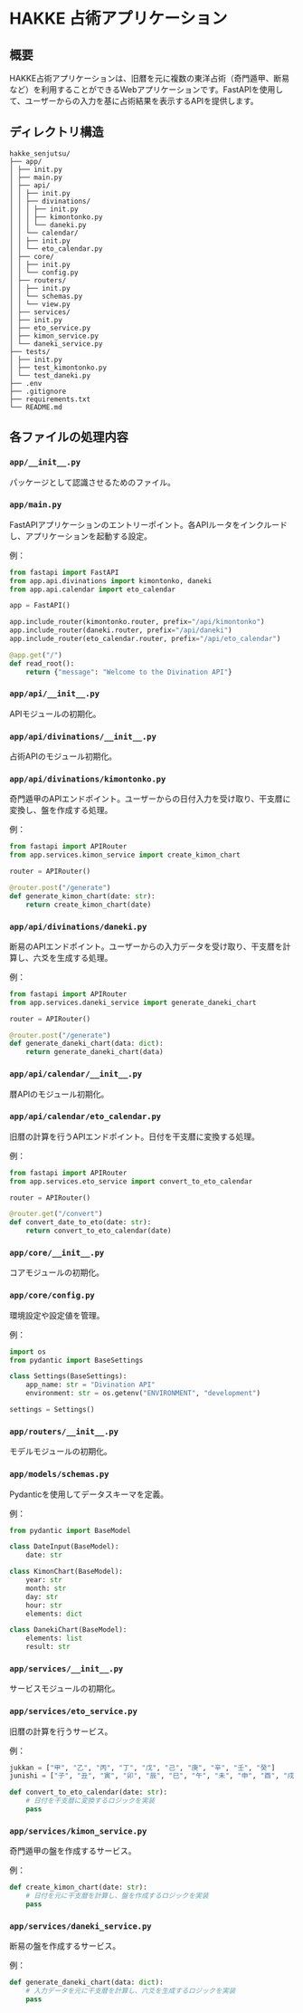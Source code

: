 # HAKKE 占術アプリケーション

## 概要
HAKKE占術アプリケーションは、旧暦を元に複数の東洋占術（奇門遁甲、断易など）を利用することができるWebアプリケーションです。FastAPIを使用して、ユーザーからの入力を基に占術結果を表示するAPIを提供します。

## ディレクトリ構造

```text
hakke_senjutsu/
├── app/
│ ├── init.py
│ ├── main.py
│ ├── api/
│ │ ├── init.py
│ │ ├── divinations/
│ │ │ ├── init.py
│ │ │ ├── kimontonko.py
│ │ │ └── daneki.py
│ │ └── calendar/
│ │ ├── init.py
│ │ └── eto_calendar.py
│ ├── core/
│ │ ├── init.py
│ │ └── config.py
│ ├── routers/
│ │ ├── init.py
│ │ └── schemas.py
│ │ └── view.py
│ ├── services/
│ ├── init.py
│ ├── eto_service.py
│ ├── kimon_service.py
│ └── daneki_service.py
├── tests/
│ ├── init.py
│ ├── test_kimontonko.py
│ └── test_daneki.py
├── .env
├── .gitignore
├── requirements.txt
└── README.md
```


## 各ファイルの処理内容

### `app/__init__.py`
パッケージとして認識させるためのファイル。

### `app/main.py`
FastAPIアプリケーションのエントリーポイント。各APIルータをインクルードし、アプリケーションを起動する設定。

例：
```python
from fastapi import FastAPI
from app.api.divinations import kimontonko, daneki
from app.api.calendar import eto_calendar

app = FastAPI()

app.include_router(kimontonko.router, prefix="/api/kimontonko")
app.include_router(daneki.router, prefix="/api/daneki")
app.include_router(eto_calendar.router, prefix="/api/eto_calendar")

@app.get("/")
def read_root():
    return {"message": "Welcome to the Divination API"}
```

### `app/api/__init__.py`
APIモジュールの初期化。

### `app/api/divinations/__init__.py`
占術APIのモジュール初期化。

### `app/api/divinations/kimontonko.py`
奇門遁甲のAPIエンドポイント。ユーザーからの日付入力を受け取り、干支暦に変換し、盤を作成する処理。

例：
```python
from fastapi import APIRouter
from app.services.kimon_service import create_kimon_chart

router = APIRouter()

@router.post("/generate")
def generate_kimon_chart(date: str):
    return create_kimon_chart(date)
```

### `app/api/divinations/daneki.py`
断易のAPIエンドポイント。ユーザーからの入力データを受け取り、干支暦を計算し、六爻を生成する処理。

例：
```python
from fastapi import APIRouter
from app.services.daneki_service import generate_daneki_chart

router = APIRouter()

@router.post("/generate")
def generate_daneki_chart(data: dict):
    return generate_daneki_chart(data)
```

### `app/api/calendar/__init__.py`
暦APIのモジュール初期化。

### `app/api/calendar/eto_calendar.py`
旧暦の計算を行うAPIエンドポイント。日付を干支暦に変換する処理。

例：
```python
from fastapi import APIRouter
from app.services.eto_service import convert_to_eto_calendar

router = APIRouter()

@router.get("/convert")
def convert_date_to_eto(date: str):
    return convert_to_eto_calendar(date)
```

### `app/core/__init__.py`
コアモジュールの初期化。

### `app/core/config.py`
環境設定や設定値を管理。

例：
```python
import os
from pydantic import BaseSettings

class Settings(BaseSettings):
    app_name: str = "Divination API"
    environment: str = os.getenv("ENVIRONMENT", "development")

settings = Settings()
```

### `app/routers/__init__.py`
モデルモジュールの初期化。

### `app/models/schemas.py`
Pydanticを使用してデータスキーマを定義。

例：
```python
from pydantic import BaseModel

class DateInput(BaseModel):
    date: str

class KimonChart(BaseModel):
    year: str
    month: str
    day: str
    hour: str
    elements: dict

class DanekiChart(BaseModel):
    elements: list
    result: str
```

### `app/services/__init__.py`
サービスモジュールの初期化。

### `app/services/eto_service.py`
旧暦の計算を行うサービス。

例：
```python
jukkan = ["甲", "乙", "丙", "丁", "戊", "己", "庚", "辛", "壬", "癸"]
junishi = ["子", "丑", "寅", "卯", "辰", "巳", "午", "未", "申", "酉", "戌", "亥"]

def convert_to_eto_calendar(date: str):
    # 日付を干支暦に変換するロジックを実装
    pass
```


### `app/services/kimon_service.py`
奇門遁甲の盤を作成するサービス。

例：
```python
def create_kimon_chart(date: str):
    # 日付を元に干支暦を計算し、盤を作成するロジックを実装
    pass
```

### `app/services/daneki_service.py`
断易の盤を作成するサービス。

例：
```python
def generate_daneki_chart(data: dict):
    # 入力データを元に干支暦を計算し、六爻を生成するロジックを実装
    pass
```
